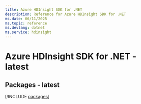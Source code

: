 ```yaml
---
title: Azure HDInsight SDK for .NET
description: Reference for Azure HDInsight SDK for .NET
ms.date: 06/11/2025
ms.topic: reference
ms.devlang: dotnet
ms.service: hdinsight
---
```

# Azure HDInsight SDK for .NET - latest
## Packages - latest
[!INCLUDE [packages](hdinsight-index.md)]
